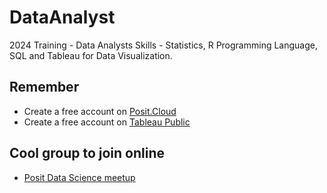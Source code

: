 # DataAnalyst
2024 Training - Data Analysts Skills - Statistics, R Programming Language, SQL and Tableau for Data Visualization.

## Remember
- Create a free account on [Posit.Cloud](https://posit.cloud)
- Create a free account on [Tableau Public](https://public.tableau.com)

## Cool group to join online
- [Posit Data Science meetup](https://zoom.us/j/97420354693)

